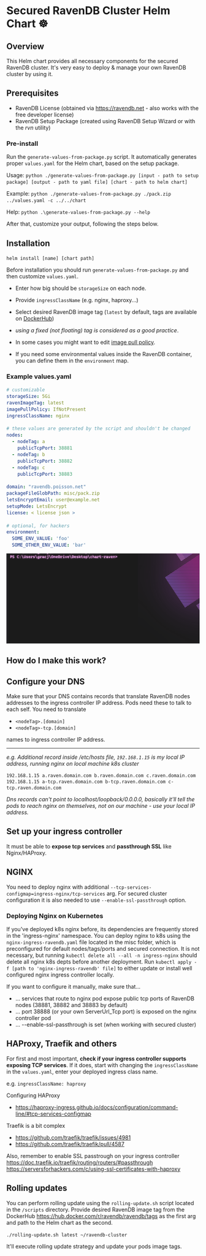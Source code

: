 # Secured RavenDB Cluster Helm Chart ☸️

## Overview
This Helm chart provides all necessary components for the secured RavenDB cluster. It's very easy to deploy & manage your own RavenDB cluster by using it.


## Prerequisites 

- RavenDB License (obtained via https://ravendb.net - also works with the free developer license)
- RavenDB Setup Package (created using RavenDB Setup Wizard or with the *rvn* utility)


### Pre-install
Run the `generate-values-from-package.py` script. It automatically generates proper `values.yaml` for the Helm chart, based on the setup package. 

Usage: `python ./generate-values-from-package.py [input - path to setup package] [output - path to yaml file] [chart - path to helm chart]`

Example: `python ./generate-values-from-package.py ./pack.zip ../values.yaml -c ../../chart`

Help: `python .\generate-values-from-package.py --help` 

After that, customize your output, following the steps below.

## Installation

`helm install [name] [chart path]`


Before installation you should run `generate-values-from-package.py` and then customize `values.yaml`.
- Enter how big should be `storageSize` on each node.
- Provide `ingressClassName` (e.g. nginx, haproxy...)


- Select desired RavenDB image tag (`latest` by default, tags are available on [DockerHub](https://hub.docker.com/r/ravendb/ravendb/tags)) 
- *using a fixed (not floating) tag is considered as a good practice*.


- In some cases you might want to edit [image pull policy](https://kubernetes.io/docs/concepts/containers/images/#image-pull-policy).
- If you need some environmental values inside the RavenDB container, you can define them in the `environment` map.

### Example values.yaml

```yaml
# customizable
storageSize: 5Gi
ravenImageTag: latest
imagePullPolicy: IfNotPresent
ingressClassName: nginx

# these values are generated by the script and shouldn't be changed
nodes:
  - nodeTag: a
    publicTcpPort: 38881
  - nodeTag: b
    publicTcpPort: 38882
  - nodeTag: c
    publicTcpPort: 38883
    
domain: "ravendb.poisson.net"
packageFileGlobPath: misc/pack.zip
letsEncryptEmail: user@example.net
setupMode: LetsEncrypt
license: < license json >

# optional, for hackers
environment:
  SOME_ENV_VALUE: 'foo'
  SOME_OTHER_ENV_VALUE: 'bar'
```

 

![](.github/helm_install.gif)


## How do I make this work?

## Configure your DNS 

Make sure that your DNS contains records that translate RavenDB nodes addresses to the ingress controller IP address. Pods need these to talk to each self. You need to translate 
- `<nodeTag>.[domain]`
- `<nodeTag>-tcp.[domain]`

names to ingress controller IP address.

---
*e.g. Additional record inside /etc/hosts file, `192.168.1.15` is my local IP address, running nginx on local machine k8s cluster*

```
192.168.1.15 a.raven.domain.com b.raven.domain.com c.raven.domain.com 
192.168.1.15 a-tcp.raven.domain.com b-tcp.raven.domain.com c-tcp.raven.domain.com 
```

*Dns records can't point to localhost/loopback/0.0.0.0, basically it'll tell the pods to reach nginx on themselves, not on our machine - use your local IP address.*


## Set up your ingress controller

It must be able to **expose tcp services** and **passthrough SSL** like Nginx/HAProxy.


## NGINX

You need to deploy nginx with additional `--tcp-services-configmap=ingress-nginx/tcp-services` arg.
For secured cluster configuration it is also needed to use `--enable-ssl-passthrough` option.

### Deploying Nginx on Kubernetes

If you've deployed k8s nginx before, its dependencies are frequently stored in the 'ingress-nginx' namespace.
You can deploy nginx to k8s using the `nginx-ingress-ravendb.yaml` file located in the misc folder, which is preconfigured for default nodes/tags/ports and secured connection.
It is not necessary, but running `kubectl delete all --all -n ingress-nginx` should delete all nginx k8s depts before another deployment.
Run `kubectl apply -f [path to 'nginx-ingress-ravendb' file]` to either update or install well configured nginx ingress controller locally.

If you want to configure it manually, make sure that...
- ... services that route to nginx pod expose public tcp ports of RavenDB nodes (38881, 38882 and 38883 by default)
- ... port 38888 (or your own ServerUrl_Tcp port) is exposed on the nginx controller pod
- ... --enable-ssl-passthrough is set (when working with secured cluster)

## HAProxy, Traefik and others

For first and most important, **check if your ingress controller supports exposing TCP services**. If it does, start with changing the `ingressClassName` in the `values.yaml`, enter your deployed ingress class name.

e.g. `ingressClassName: haproxy`

Configuring HAProxy
- https://haproxy-ingress.github.io/docs/configuration/command-line/#tcp-services-configmap

Traefik is a bit complex
- https://github.com/traefik/traefik/issues/4981
- https://github.com/traefik/traefik/pull/4587

Also, remember to enable SSL passtrough on your ingress controller
https://doc.traefik.io/traefik/routing/routers/#passthrough
https://serversforhackers.com/c/using-ssl-certificates-with-haproxy


## Rolling updates

You can perform rolling update using the `rolling-update.sh` script located in the `/scripts` directory. Provide desired RavenDB image tag from the DockerHub https://hub.docker.com/r/ravendb/ravendb/tags as the first arg and path to the Helm chart as the second.

`./rolling-update.sh latest ~/ravendb-cluster`

It'll execute rolling update strategy and update your pods image tags.